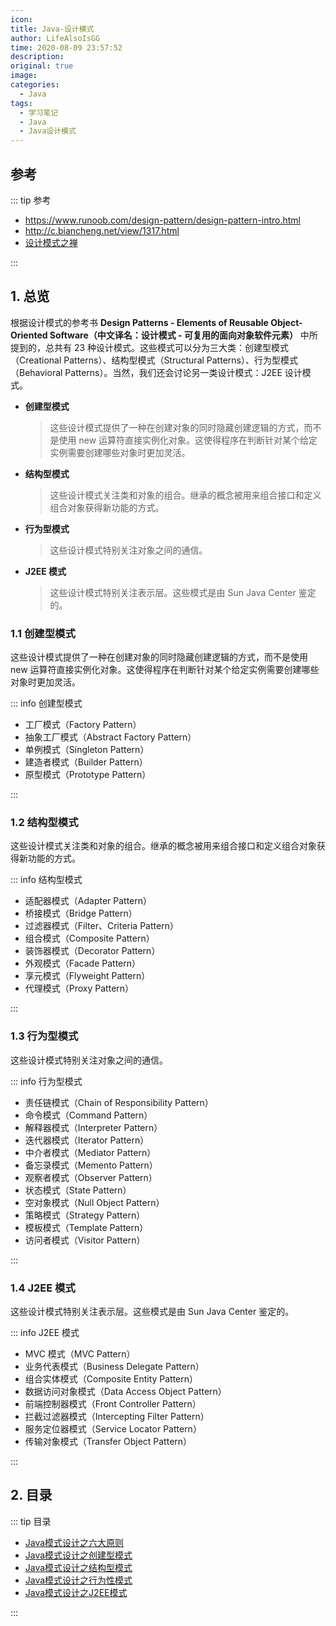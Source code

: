 ```yaml
---
icon: 
title: Java-设计模式
author: LifeAlsoIsGG
time: 2020-08-09 23:57:52
description: 
original: true
image: 
categories: 
  - Java
tags: 
  - 学习笔记
  - Java
  - Java设计模式
---
```






## 参考



::: tip 参考

- https://www.runoob.com/design-pattern/design-pattern-intro.html
- http://c.biancheng.net/view/1317.html
- [设计模式之禅](TheZen0fDesignPattern_2.pdf)

:::




## 1. 总览





根据设计模式的参考书 **Design Patterns - Elements of Reusable Object-Oriented Software（中文译名：设计模式 - 可复用的面向对象软件元素）** 中所提到的，总共有 23 种设计模式。这些模式可以分为三大类：创建型模式（Creational Patterns）、结构型模式（Structural Patterns）、行为型模式（Behavioral Patterns）。当然，我们还会讨论另一类设计模式：J2EE 设计模式。



- **创建型模式**

  > 这些设计模式提供了一种在创建对象的同时隐藏创建逻辑的方式，而不是使用 new 运算符直接实例化对象。这使得程序在判断针对某个给定实例需要创建哪些对象时更加灵活。

  

- **结构型模式**

  > 这些设计模式关注类和对象的组合。继承的概念被用来组合接口和定义组合对象获得新功能的方式。

  

- **行为型模式**

  > 这些设计模式特别关注对象之间的通信。

  

- **J2EE 模式**

  > 这些设计模式特别关注表示层。这些模式是由 Sun Java Center 鉴定的。



### 1.1 创建型模式

这些设计模式提供了一种在创建对象的同时隐藏创建逻辑的方式，而不是使用 new 运算符直接实例化对象。这使得程序在判断针对某个给定实例需要创建哪些对象时更加灵活。



::: info 创建型模式

- 工厂模式（Factory Pattern）
- 抽象工厂模式（Abstract Factory Pattern）
- 单例模式（Singleton Pattern）
- 建造者模式（Builder Pattern）
- 原型模式（Prototype Pattern）

:::



### 1.2 结构型模式

这些设计模式关注类和对象的组合。继承的概念被用来组合接口和定义组合对象获得新功能的方式。



::: info 结构型模式

- 适配器模式（Adapter Pattern）
- 桥接模式（Bridge Pattern）
- 过滤器模式（Filter、Criteria Pattern）
- 组合模式（Composite Pattern）
- 装饰器模式（Decorator Pattern）
- 外观模式（Facade Pattern）
- 享元模式（Flyweight Pattern）
- 代理模式（Proxy Pattern）

:::





### 1.3 行为型模式

这些设计模式特别关注对象之间的通信。



::: info 行为型模式

- 责任链模式（Chain of Responsibility Pattern）
- 命令模式（Command Pattern）
- 解释器模式（Interpreter Pattern）
- 迭代器模式（Iterator Pattern）
- 中介者模式（Mediator Pattern）
- 备忘录模式（Memento Pattern）
- 观察者模式（Observer Pattern）
- 状态模式（State Pattern）
- 空对象模式（Null Object Pattern）
- 策略模式（Strategy Pattern）
- 模板模式（Template Pattern）
- 访问者模式（Visitor Pattern）

:::





### 1.4 J2EE 模式

这些设计模式特别关注表示层。这些模式是由 Sun Java Center 鉴定的。



::: info J2EE 模式

- MVC 模式（MVC Pattern）
- 业务代表模式（Business Delegate Pattern）
- 组合实体模式（Composite Entity Pattern）
- 数据访问对象模式（Data Access Object Pattern）
- 前端控制器模式（Front Controller Pattern）
- 拦截过滤器模式（Intercepting Filter Pattern）
- 服务定位器模式（Service Locator Pattern）
- 传输对象模式（Transfer Object Pattern）

:::





## 2. 目录



::: tip 目录

- [Java模式设计之六大原则](Java-DesignPatterns-SixPrinciple.md)
- [Java模式设计之创建型模式](Java-DesignPatterns-CreationalPatterns.md)
- [Java模式设计之结构型模式](Java-DesignPatterns-StructuralPatterns.md)
- [Java模式设计之行为性模式](Java-DesignPatterns-BehavioralPatterns.md)
- [Java模式设计之J2EE模式](Java-DesignPatterns-J2eePattern.md)

:::